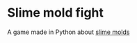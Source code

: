# Slime mold fight
A game made in Python about [slime molds](https://en.wikipedia.org/wiki/Slime_mold)

